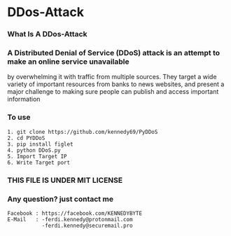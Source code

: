 # DDos-Attack 
### What Is A DDos-Attack

### A Distributed Denial of Service (DDoS) attack is an attempt to make an online service unavailable 
by overwhelming it with traffic from multiple sources. They target a wide variety of important resources
from banks to news websites, and present a major challenge to making sure people can publish and access important information

### To use
``` 
1. git clone https://github.com/kennedy69/PyDDoS
2. cd PYDDoS
3. pip install figlet
4. python DDoS.py
5. Import Target IP
6. Write Target port
```

### THIS FILE IS UNDER MIT LICENSE

### Any question? just contact me
``` Instagram : https://instagram.com/frdy_an
Facebook : https://facebook.com/KENNEDYBYTE
E-Mail   : -ferdi.kennedy@protonmail.com
           -ferdi.kennedy@securemail.pro
```
